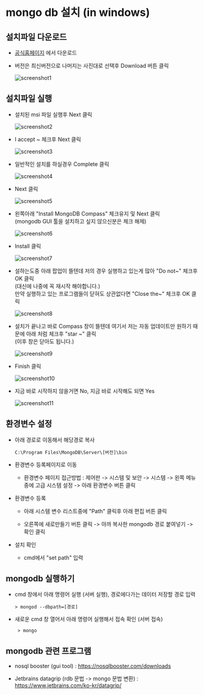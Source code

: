 # mongo db 설치 (in windows)

## 설치파일 다운로드

- [공식홈페이지](https://www.mongodb.com/try/download/community) 에서 다운로드

- 버전은 최신버전으로 나머지는 사진대로 선택후 Download 버튼 클릭

    ![screenshot1](http://cfile23.uf.tistory.com/image/99AB6433601BA9EE2755F9)

## 설치파일 실행

- 설치된 msi 파일 실행후 Next 클릭

    ![screenshot2](http://cfile27.uf.tistory.com/image/99B01043601BA9EE2B24DC)

- I accept ~ 체크후 Next 클릭

    ![screenshot3](http://cfile24.uf.tistory.com/image/99B01A43601BA9EE2BEABB)

- 일반적인 설치를 하실경우 Complete 클릭

    ![screenshot4](http://cfile26.uf.tistory.com/image/99B01543601BA9EF2B6407)

- Next 클릭

    ![screenshot5](http://cfile5.uf.tistory.com/image/9952F035601BA9EF285BD9)

- 왼쪽아래 "Install MongoDB Compass" 체크유지 및 Next 클릭   
    (mongodb GUI 툴을 설치하고 싶지 않으신분은 체크 해제)

    ![screenshot6](http://cfile26.uf.tistory.com/image/9952E635601BA9EF283748)

- Install 클릭

    ![screenshot7](http://cfile24.uf.tistory.com/image/990ACF34601BA9F0285B3C)

- 설하는도중 아래 팝업이 뜰텐데 저의 경우 실행하고 있는게 많아 "Do not~" 체크후 OK 클릭   
    (대신에 나중에 꼭 재시작 해야합니다.)   
    만약 실행하고 있는 프로그램들이 닫혀도 상관없다면 "Close the~" 체크후 OK 클릭

    ![screenshot8](http://cfile23.uf.tistory.com/image/990DBD34601BA9F0276B1A)

- 설치가 끝나고 바로 Compass 창이 뜰텐데 여기서 저는 자동 업데이트만 원하기 때문에 아래 처럼 체크후 "star ~" 클릭   
    (이후 창은 닫아도 됩니다.)

    ![screenshot9](http://cfile23.uf.tistory.com/image/99C34142601BA9F02AE934)

- Finish 클릭

    ![screenshot10](http://cfile21.uf.tistory.com/image/992EC03A601BA9F1292ECE)

- 지금 바로 시작하지 않을거면 No, 지금 바로 시작해도 되면 Yes

    ![screenshot11](http://cfile23.uf.tistory.com/image/99EAA037601BA9F12725E1)


## 환경변수 설정

- 아래 경로로 이동해서 해당경로 복사
    ```
    C:\Program Files\MongoDB\Server\[버전]\bin
    ```

- 환경변수 등록페이지로 이동

    - 환경변수 페이지 접근방법 : 제어판 -> 시스템 및 보안 -> 시스템 -> 왼쪽 메뉴중에 고급 시스템 설정 -> 아래 환경변수 버튼 클릭

- 환경변수 등록

    - 아래 시스템 변수 리스트중에 "Path" 클릭후 아래 편집 버튼 클릭

    - 오른쪽에 새로만들기 버튼 클릭 -> 아까 복사한 mongodb 경로 붙여넣기 -> 확인 클릭

- 설치 확인

    - cmd에서 "set path" 입력


## mongodb 실행하기

- cmd 창에서 아래 명령어 실행 (서버 실행), 경로에다가는 데이터 저장할 경로 입력
    ```
    > mongod --dbpath=[경로]
    ```

- 새로운 cmd 창 열어서 아래 명령어 실행해서 접속 확인 (서버 접속)
    ```
     > mongo
    ```

## mongodb 관련 프로그램
- nosql booster (gui tool) : https://nosqlbooster.com/downloads

- Jetbrains datagrip (rdb 문법 -> mongo 문법 변환) : https://www.jetbrains.com/ko-kr/datagrip/